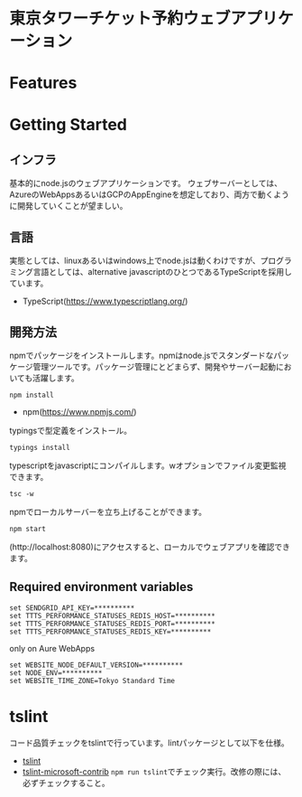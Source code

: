 # 東京タワーチケット予約ウェブアプリケーション

# Features

# Getting Started

## インフラ
基本的にnode.jsのウェブアプリケーションです。
ウェブサーバーとしては、AzureのWebAppsあるいはGCPのAppEngineを想定しており、両方で動くように開発していくことが望ましい。

## 言語
実態としては、linuxあるいはwindows上でnode.jsは動くわけですが、プログラミング言語としては、alternative javascriptのひとつであるTypeScriptを採用しています。

* TypeScript(https://www.typescriptlang.org/)

## 開発方法
npmでパッケージをインストールします。npmはnode.jsでスタンダードなパッケージ管理ツールです。パッケージ管理にとどまらず、開発やサーバー起動においても活躍します。
```shell
npm install
```
* npm(https://www.npmjs.com/)

typingsで型定義をインストール。
```shell
typings install
```

typescriptをjavascriptにコンパイルします。wオプションでファイル変更監視できます。
```shell
tsc -w
```

npmでローカルサーバーを立ち上げることができます。
```shell
npm start
```
(http://localhost:8080)にアクセスすると、ローカルでウェブアプリを確認できます。

## Required environment variables
```shell
set SENDGRID_API_KEY=**********
set TTTS_PERFORMANCE_STATUSES_REDIS_HOST=**********
set TTTS_PERFORMANCE_STATUSES_REDIS_PORT=**********
set TTTS_PERFORMANCE_STATUSES_REDIS_KEY=**********
```
only on Aure WebApps
```shell
set WEBSITE_NODE_DEFAULT_VERSION=**********
set NODE_ENV=**********
set WEBSITE_TIME_ZONE=Tokyo Standard Time
```


# tslint

コード品質チェックをtslintで行っています。lintパッケージとして以下を仕様。
* [tslint](https://github.com/palantir/tslint)
* [tslint-microsoft-contrib](https://github.com/Microsoft/tslint-microsoft-contrib)
`npm run tslint`でチェック実行。改修の際には、必ずチェックすること。
